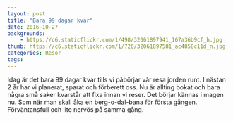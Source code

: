 ```yaml
---
layout: post
title: "Bara 99 dagar kvar"
date: 2016-10-27
backgrounds:
    - https://c6.staticflickr.com/1/498/32061897941_167a36b9cf_h.jpg
thumb: https://c6.staticflickr.com/1/726/32061897581_ac4858c11d_n.jpg
categories: Resor
tags: 
---
```

Idag är det bara 99 dagar kvar tills vi påbörjar vår resa jorden runt. I nästan 2 år har vi planerat, sparat och förberett oss. Nu är allting bokat och bara några små saker kvarstår att fixa innan vi reser. Det börjar kännas i magen nu. Som när man skall åka en berg-o-dal-bana för första gången. Förväntansfull och lite nervös på samma gång. 
